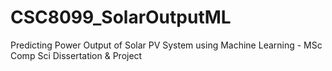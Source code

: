 # CSC8099_SolarOutputML
 Predicting Power Output of Solar PV System using Machine Learning - MSc Comp Sci Dissertation & Project
